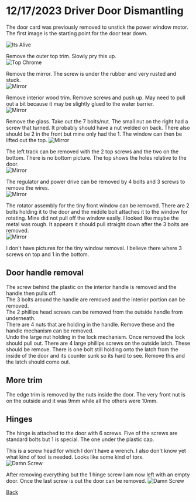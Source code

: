 # 12/17/2023 Driver Door Dismantling
The door card was previously removed to unstick the power window motor.  The first image is the starting point for the door tear down.

![Its Alive](../Images/Door/Starting.jpeg)  

Remove the outer top trim.  Slowly pry this up.  
![Top Chrome](../Images/Door/OuterTrim.jpeg)  

Remove the mirror.  The screw is under the rubber and very rusted and stuck.  
![Mirror](../Images/Door/Mirror.jpeg)  

Remove interior wood trim.  Remove screws and push up.  May need to pull out a bit because it may be slightly glued to the water barrier.  
![Mirror](../Images/Door/WoodTrim.jpg)  

Remove the glass.  Take out the 7 bolts/nut.  The small nut on the right had a screw that turned.  It probably should have a nut welded on back.  There also should be 2 in the front but mine only had the 1.  The window can then be lifted out the top.
![Mirror](../Images/Door/WindowScrews.jpg)  

The left track can be removed with the 2 top screws and the two on the bottom.  There is no bottom picture.  The top shows the holes relative to the door.  
![Mirror](../Images/Door/TopTrack.jpg)  

The regulator and power drive can be removed by 4 bolts and 3 screws to remove the wires.  
![Mirror](../Images/Door/regulator.jpg)  

The rotator assembly for the tiny front window can be removed.  There are 2 bolts holding it to the door and the middle bolt attaches it to the window for rotating.  Mine did not pull off the window easily.  I looked like maybe the metal was rough.  It appears it should pull straight down after the 3 bolts are removed.    
![Mirror](../Images/Door/WindowRotator.jpg)  

I don't have pictures for the tiny window removal.  I believe there where 3 screws on top and 1 in the bottom.  

## Door handle removal  
The screw behind the plastic on the interior handle is removed and the handle then pulls off.  
The 3 bolts around the handle are removed and the interior portion can be removed.  
The 2 phillips head screws can be removed from the outside handle from underneath.  
There are 4 nuts that are holding in the handle.  Remove these and the handle mechanism can be removed.  
Undo the large nut holding in the lock mechanism.  Once removed the lock should pull out.
There are 4 large phillips screws on the outside latch.  These should be remove.  There is one bolt still holding onto the latch from the inside of the door and its counter sunk so its hard to see.  Remove this and the latch should come out.  
## More trim  
The edge trim is removed by the nuts inside the door.  The very front nut is on the outside and it was 9mm while all the others were 10mm.  
## Hinges  
The hinge is attached to the door with 6 screws.  Five of the screws are standard bolts but 1 is special.  The one under the plastic cap.


This is a screw head for which I don't have a wrench.  I also don't know yet what kind of tool is needed.  Looks like some kind of torx.  
![Damn Screw](../Images/Door/HingeScrew.jpeg)  

After removing everything but the 1 hinge screw I am now left with an empty door.  Once the last screw is out the door can be removed.
![Damn Screw](../Images/Door/FinalDoor.jpg)  

[Back](../readme.md)